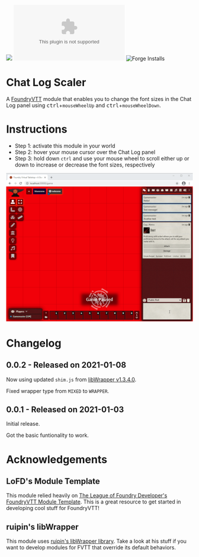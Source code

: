 ![](https://img.shields.io/badge/Foundry-v0.7.9-informational)
![Latest Release Download Count](https://img.shields.io/github/downloads/jegasus/chatlog-scaler/latest/module.zip) 
![Forge Installs](https://img.shields.io/badge/dynamic/json?label=Forge%20Installs&query=package.installs&suffix=%25&url=https%3A%2F%2Fforge-vtt.com%2Fapi%2Fbazaar%2Fpackage%2Fchatlog-scaler&colorB=4aa94a)


# Chat Log Scaler
A [FoundryVTT](https://foundryvtt.com/) module that enables you to change the font sizes in the Chat Log panel using <kbd>ctrl</kbd>+`mouseWheelUp` and <kbd>ctrl</kbd>+`mouseWheelDown`.

# Instructions
- Step 1: activate this module in your world 
- Step 2: hover your mouse cursor over the Chat Log panel
- Step 3: hold down `ctrl` and use your mouse wheel to scroll either up or down to increase or decrease the font sizes, respectively

![Chat Log Scaler in action](img/module_in_action.gif)

# Changelog

## 0.0.2 - Released on 2021-01-08
Now using updated `shim.js` from [libWrapper v1.3.4.0](https://github.com/ruipin/fvtt-lib-wrapper/releases/tag/v1.3.4.0).

Fixed wrapper type from `MIXED` to `WRAPPER`.

## 0.0.1 - Released on 2021-01-03
Initial release. 

Got the basic funtionality to work.

# Acknowledgements

## LoFD's Module Template
This module relied heavily on [The League of Foundry Developer's FoundryVTT Module Template](https://github.com/League-of-Foundry-Developers/FoundryVTT-Module-Template). This is a great resource to get started in developing cool stuff for FoundryVTT!

## ruipin's libWrapper
This module uses [ruipin's libWrapper library](https://github.com/ruipin/fvtt-lib-wrapper/). Take a look at his stuff if you want to develop modules for FVTT that override its default behaviors.


